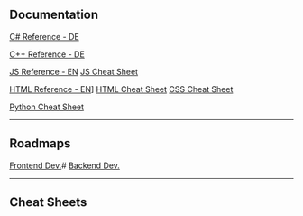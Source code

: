 ## Documentation	

[C#  Reference - DE](https://learn.microsoft.com/de-de/dotnet/csharp/tour-of-csharp/)

[C++ Reference - DE](https://de.cppreference.com/w/)

[JS  Reference - EN](https://www.w3schools.com/jsrEF/default.asp)
[JS   Cheat Sheet](https://htmlcheatsheet.com/js/)

[HTML  Reference - EN](https://www.w3schools.com/tags/default.asp)]
[HTML Cheat Sheet](https://htmlcheatsheet.com/)
[CSS  Cheat Sheet](https://htmlcheatsheet.com/css/)


[Python  Cheat Sheet](https://www.pythoncheatsheet.org/)

---

## Roadmaps

[Frontend Dev.](https://roadmap.sh/frontend)#
[Backend  Dev.](https://roadmap.sh/backend)

---

## Cheat Sheets

